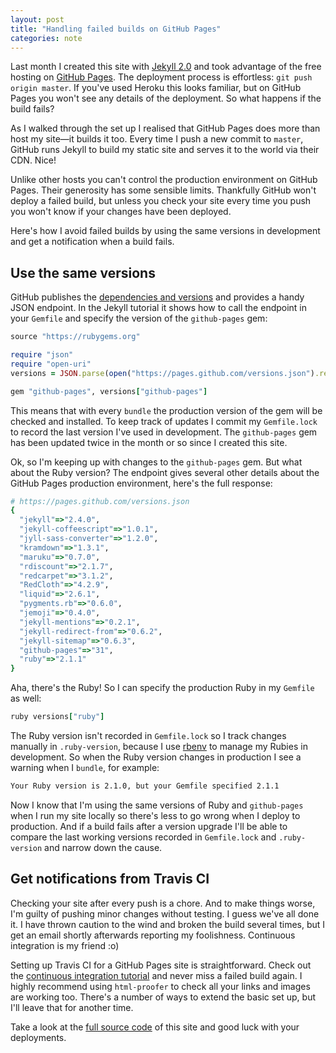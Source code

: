 ```yaml
---
layout: post
title: "Handling failed builds on GitHub Pages"
categories: note
---
```

Last month I created this site with [Jekyll 2.0] and took advantage of the free hosting on [GitHub Pages]. The deployment process is effortless: `git push origin master`. If you've used Heroku this looks familiar, but on GitHub Pages you won't see any details of the deployment. So what happens if the build fails?

As I walked through the set up I realised that GitHub Pages does more than host my site&mdash;it builds it too. Every time I push a new commit to `master`, GitHub runs Jekyll to build my static site and serves it to the world via their CDN. Nice!

Unlike other hosts you can't control the production environment on GitHub Pages. Their generosity has some sensible limits. Thankfully GitHub won't deploy a failed build, but unless you check your site every time you push you won't know if your changes have been deployed.

Here's how I avoid failed builds by using the same versions in development and get a notification when a build fails.

## Use the same versions

GitHub publishes the [dependencies and versions] and provides a handy JSON endpoint. In the Jekyll tutorial it shows how to call the endpoint in your `Gemfile` and specify the version of the `github-pages` gem:

```ruby
source "https://rubygems.org"

require "json"
require "open-uri"
versions = JSON.parse(open("https://pages.github.com/versions.json").read)

gem "github-pages", versions["github-pages"]
```

This means that with every `bundle` the production version of the gem will be checked and installed. To keep track of updates I commit my `Gemfile.lock` to record the last version I've used in development. The `github-pages` gem has been updated twice in the month or so since I created this site.

Ok, so I'm keeping up with changes to the `github-pages` gem. But what about the Ruby version? The endpoint gives several other details about the GitHub Pages production environment, here's the full response:

```ruby
# https://pages.github.com/versions.json
{
  "jekyll"=>"2.4.0",
  "jekyll-coffeescript"=>"1.0.1",
  "jyll-sass-converter"=>"1.2.0",
  "kramdown"=>"1.3.1",
  "maruku"=>"0.7.0",
  "rdiscount"=>"2.1.7",
  "redcarpet"=>"3.1.2",
  "RedCloth"=>"4.2.9",
  "liquid"=>"2.6.1",
  "pygments.rb"=>"0.6.0",
  "jemoji"=>"0.4.0",
  "jekyll-mentions"=>"0.2.1",
  "jekyll-redirect-from"=>"0.6.2",
  "jekyll-sitemap"=>"0.6.3",
  "github-pages"=>"31",
  "ruby"=>"2.1.1"
}
```

Aha, there's the Ruby! So I can specify the production Ruby in my `Gemfile` as well:

```ruby
ruby versions["ruby"]
```

The Ruby version isn't recorded in `Gemfile.lock` so I track changes manually in `.ruby-version`, because I use [rbenv] to manage my Rubies in development. So when the Ruby version changes in production I see a warning when I `bundle`, for example:

```bash
Your Ruby version is 2.1.0, but your Gemfile specified 2.1.1
```

Now I know that I'm using the same versions of Ruby and `github-pages` when I run my site locally so there's less to go wrong when I deploy to production. And if a build fails after a version upgrade I'll be able to compare the last working versions recorded in `Gemfile.lock` and `.ruby-version` and narrow down the cause.

## Get notifications from Travis CI

Checking your site after every push is a chore. And to make things worse, I'm guilty of pushing minor changes without testing. I guess we've all done it. I have thrown caution to the wind and broken the build several times, but I get an email shortly afterwards reporting my foolishness. Continuous integration is my friend :o)

Setting up Travis CI for a GitHub Pages site is straightforward. Check out the [continuous integration tutorial] and never miss a failed build again. I highly recommend using `html-proofer` to check all your links and images are working too. There's a number of ways to extend the basic set up, but I'll leave that for another time.

Take a look at the [full source code] of this site and good luck with your deployments.

[Jekyll 2.0]: https://jekyllrb.com
[GitHub Pages]: https://pages.github.com
[dependencies and versions]: https://pages.github.com/versions/
[rbenv]: https://rbenv.org
[continuous integration tutorial]: https://jekyllrb.com/docs/deployment/automated/#continuous-integration-service
[full source code]: https://github.com/jamesjoshuahill/jamesjoshuahill.github.io
